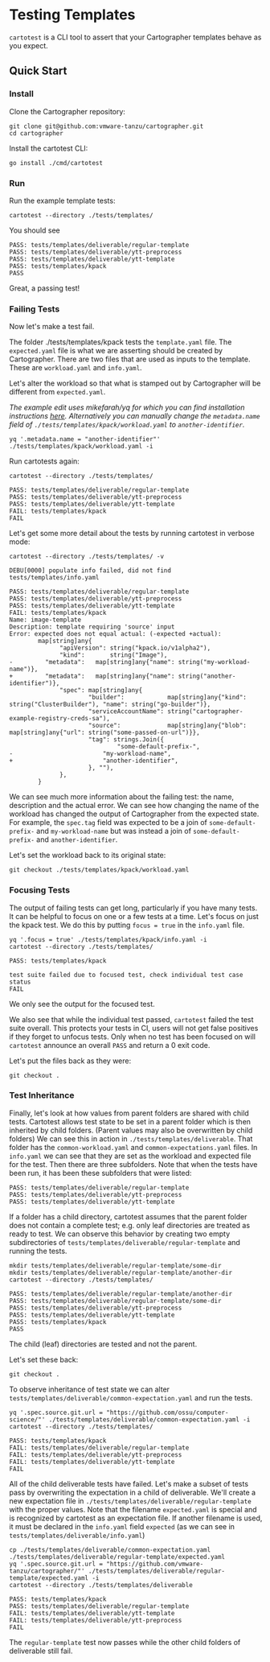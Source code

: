# Testing Templates

`cartotest` is a CLI tool to assert that your Cartographer templates behave as you expect.

## Quick Start

### Install

Clone the Cartographer repository:

```shell
git clone git@github.com:vmware-tanzu/cartographer.git
cd cartographer
```

Install the cartotest CLI:

```shell
go install ./cmd/cartotest
```

### Run

Run the example template tests:

```shell
cartotest --directory ./tests/templates/
```

You should see

```console
PASS: tests/templates/deliverable/regular-template
PASS: tests/templates/deliverable/ytt-preprocess
PASS: tests/templates/deliverable/ytt-template
PASS: tests/templates/kpack
PASS
```

Great, a passing test!

### Failing Tests

Now let's make a test fail.

The folder ./tests/templates/kpack tests the `template.yaml` file. The `expected.yaml` file is what we are asserting
should be created by Cartographer. There are two files that are used as inputs to the template. These are
`workload.yaml` and `info.yaml`.

Let's alter the workload so that what is stamped out by Cartographer will be different from `expected.yaml`.

_The example edit uses mikefarah/yq for which you can find installation instructions
[here](https://github.com/mikefarah/yq#install). Alternatively you can manually change the `metadata.name` field of
`./tests/templates/kpack/workload.yaml` to `another-identifier`._

```shell
yq '.metadata.name = "another-identifier"' ./tests/templates/kpack/workload.yaml -i
```

Run cartotests again:

```shell
cartotest --directory ./tests/templates/
```

```console
PASS: tests/templates/deliverable/regular-template
PASS: tests/templates/deliverable/ytt-preprocess
PASS: tests/templates/deliverable/ytt-template
FAIL: tests/templates/kpack
FAIL
```

Let's get some more detail about the tests by running cartotest in verbose mode:

```shell
cartotest --directory ./tests/templates/ -v
```

```console
DEBU[0000] populate info failed, did not find tests/templates/info.yaml

PASS: tests/templates/deliverable/regular-template
PASS: tests/templates/deliverable/ytt-preprocess
PASS: tests/templates/deliverable/ytt-template
FAIL: tests/templates/kpack
Name: image-template
Description: template requiring 'source' input
Error: expected does not equal actual: (-expected +actual):
		map[string]any{
		      "apiVersion": string("kpack.io/v1alpha2"),
		      "kind":       string("Image"),
-	      "metadata":   map[string]any{"name": string("my-workload-name")},
+	      "metadata":   map[string]any{"name": string("another-identifier")},
		      "spec": map[string]any{
		              "builder":            map[string]any{"kind": string("ClusterBuilder"), "name": string("go-builder")},
		              "serviceAccountName": string("cartographer-example-registry-creds-sa"),
		              "source":             map[string]any{"blob": map[string]any{"url": string("some-passed-on-url")}},
		              "tag": strings.Join({
		                      "some-default-prefix-",
-	                      "my-workload-name",
+	                      "another-identifier",
		              }, ""),
		      },
		}
```

We can see much more information about the failing test: the name, description and the actual error. We can see how
changing the name of the workload has changed the output of Cartographer from the expected state. For example, the
`spec.tag` field was expected to be a join of `some-default-prefix-` and `my-workload-name` but was instead a join of
`some-default-prefix-` and `another-identifier`.

Let's set the workload back to its original state:

```shell
git checkout ./tests/templates/kpack/workload.yaml
```

### Focusing Tests

The output of failing tests can get long, particularly if you have many tests. It can be helpful to focus on one or a
few tests at a time. Let's focus on just the kpack test. We do this by putting `focus = true` in the `info.yaml` file.

```shell
yq '.focus = true' ./tests/templates/kpack/info.yaml -i
cartotest --directory ./tests/templates/
```

```console
PASS: tests/templates/kpack

test suite failed due to focused test, check individual test case status
FAIL
```

We only see the output for the focused test.

We also see that while the individual test passed, `cartotest` failed the test suite overall. This protects your tests
in CI, users will not get false positives if they forget to unfocus tests. Only when no test has been focused on will
`cartotest` announce an overall `PASS` and return a 0 exit code.

Let's put the files back as they were:

```shell
git checkout .
```

### Test Inheritance

Finally, let's look at how values from parent folders are shared with child tests. Cartotest allows test state to be set
in a parent folder which is then inherited by child folders. (Parent values may also be overwritten by child folders) We
can see this in action in `./tests/templates/deliverable`. That folder has the `common-workload.yaml` and
`common-expectations.yaml` files. In `info.yaml` we can see that they are set as the workload and expected file for the
test. Then there are three subfolders. Note that when the tests have been run, it has been these subfolders that were
listed:

```console
PASS: tests/templates/deliverable/regular-template
PASS: tests/templates/deliverable/ytt-preprocess
PASS: tests/templates/deliverable/ytt-template
```

If a folder has a child directory, cartotest assumes that the parent folder does not contain a complete test; e.g. only
leaf directories are treated as ready to test. We can observe this behavior by creating two empty subdirectories of
`tests/templates/deliverable/regular-template` and running the tests.

```shell
mkdir tests/templates/deliverable/regular-template/some-dir
mkdir tests/templates/deliverable/regular-template/another-dir
cartotest --directory ./tests/templates/
```

```console
PASS: tests/templates/deliverable/regular-template/another-dir
PASS: tests/templates/deliverable/regular-template/some-dir
PASS: tests/templates/deliverable/ytt-preprocess
PASS: tests/templates/deliverable/ytt-template
PASS: tests/templates/kpack
PASS
```

The child (leaf) directories are tested and not the parent.

Let's set these back:

```shell
git checkout .
```

To observe inheritance of test state we can alter `tests/templates/deliverable/common-expectation.yaml` and run the
tests.

```shell
yq '.spec.source.git.url = "https://github.com/ossu/computer-science/"' ./tests/templates/deliverable/common-expectation.yaml -i
cartotest --directory ./tests/templates/
```

```console
PASS: tests/templates/kpack
FAIL: tests/templates/deliverable/regular-template
FAIL: tests/templates/deliverable/ytt-preprocess
FAIL: tests/templates/deliverable/ytt-template
FAIL
```

All of the child deliverable tests have failed. Let's make a subset of tests pass by overwriting the expectation in a
child of deliverable. We'll create a new expectation file in `./tests/templates/deliverable/regular-template` with the
proper values. Note that the filename `expected.yaml` is special and is recognized by cartotest as an expectation file.
If another filename is used, it must be declared in the `info.yaml` field `expected` (as we can see in
`tests/templates/deliverable/info.yaml`)

```shell
cp ./tests/templates/deliverable/common-expectation.yaml ./tests/templates/deliverable/regular-template/expected.yaml
yq '.spec.source.git.url = "https://github.com/vmware-tanzu/cartographer/"' ./tests/templates/deliverable/regular-template/expected.yaml -i
cartotest --directory ./tests/templates/deliverable
```

```console
PASS: tests/templates/kpack
PASS: tests/templates/deliverable/regular-template
FAIL: tests/templates/deliverable/ytt-template
FAIL: tests/templates/deliverable/ytt-preprocess
FAIL
```

The `regular-template` test now passes while the other child folders of deliverable still fail.
